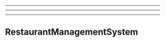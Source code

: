 ---------------------------------------------------------------------------------------
----------------------------------------------------------------------------------------------------
----------------------------------------------------------------------------------------------------
# RestaurantManagementSystem
